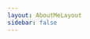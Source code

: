 ```yaml
---
layout: AboutMeLayout
sidebar: false
---
```



<AboutMe lang="en"/>


 
 <Comment lang="en"/> 
 